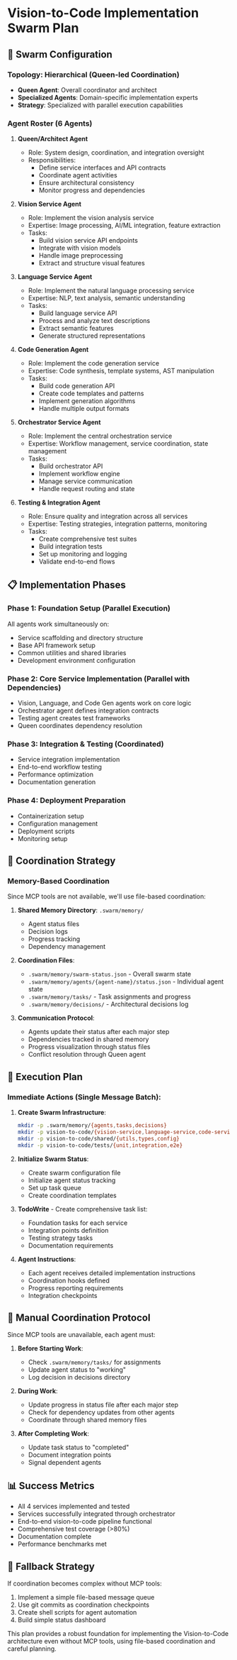 # Vision-to-Code Implementation Swarm Plan

## 🚀 Swarm Configuration

### Topology: Hierarchical (Queen-led Coordination)
- **Queen Agent**: Overall coordinator and architect
- **Specialized Agents**: Domain-specific implementation experts
- **Strategy**: Specialized with parallel execution capabilities

### Agent Roster (6 Agents)

1. **Queen/Architect Agent**
   - Role: System design, coordination, and integration oversight
   - Responsibilities: 
     - Define service interfaces and API contracts
     - Coordinate agent activities
     - Ensure architectural consistency
     - Monitor progress and dependencies

2. **Vision Service Agent**
   - Role: Implement the vision analysis service
   - Expertise: Image processing, AI/ML integration, feature extraction
   - Tasks:
     - Build vision service API endpoints
     - Integrate with vision models
     - Handle image preprocessing
     - Extract and structure visual features

3. **Language Service Agent**
   - Role: Implement the natural language processing service
   - Expertise: NLP, text analysis, semantic understanding
   - Tasks:
     - Build language service API
     - Process and analyze text descriptions
     - Extract semantic features
     - Generate structured representations

4. **Code Generation Agent**
   - Role: Implement the code generation service
   - Expertise: Code synthesis, template systems, AST manipulation
   - Tasks:
     - Build code generation API
     - Create code templates and patterns
     - Implement generation algorithms
     - Handle multiple output formats

5. **Orchestrator Service Agent**
   - Role: Implement the central orchestration service
   - Expertise: Workflow management, service coordination, state management
   - Tasks:
     - Build orchestrator API
     - Implement workflow engine
     - Manage service communication
     - Handle request routing and state

6. **Testing & Integration Agent**
   - Role: Ensure quality and integration across all services
   - Expertise: Testing strategies, integration patterns, monitoring
   - Tasks:
     - Create comprehensive test suites
     - Build integration tests
     - Set up monitoring and logging
     - Validate end-to-end flows

## 📋 Implementation Phases

### Phase 1: Foundation Setup (Parallel Execution)
All agents work simultaneously on:
- Service scaffolding and directory structure
- Base API framework setup
- Common utilities and shared libraries
- Development environment configuration

### Phase 2: Core Service Implementation (Parallel with Dependencies)
- Vision, Language, and Code Gen agents work on core logic
- Orchestrator agent defines integration contracts
- Testing agent creates test frameworks
- Queen coordinates dependency resolution

### Phase 3: Integration & Testing (Coordinated)
- Service integration implementation
- End-to-end workflow testing
- Performance optimization
- Documentation generation

### Phase 4: Deployment Preparation
- Containerization setup
- Configuration management
- Deployment scripts
- Monitoring setup

## 🔄 Coordination Strategy

### Memory-Based Coordination
Since MCP tools are not available, we'll use file-based coordination:

1. **Shared Memory Directory**: `.swarm/memory/`
   - Agent status files
   - Decision logs
   - Progress tracking
   - Dependency management

2. **Coordination Files**:
   - `.swarm/memory/swarm-status.json` - Overall swarm state
   - `.swarm/memory/agents/{agent-name}/status.json` - Individual agent state
   - `.swarm/memory/tasks/` - Task assignments and progress
   - `.swarm/memory/decisions/` - Architectural decisions log

3. **Communication Protocol**:
   - Agents update their status after each major step
   - Dependencies tracked in shared memory
   - Progress visualization through status files
   - Conflict resolution through Queen agent

## 🎯 Execution Plan

### Immediate Actions (Single Message Batch):

1. **Create Swarm Infrastructure**:
   ```bash
   mkdir -p .swarm/memory/{agents,tasks,decisions}
   mkdir -p vision-to-code/{vision-service,language-service,code-service,orchestrator}
   mkdir -p vision-to-code/shared/{utils,types,config}
   mkdir -p vision-to-code/tests/{unit,integration,e2e}
   ```

2. **Initialize Swarm Status**:
   - Create swarm configuration file
   - Initialize agent status tracking
   - Set up task queue
   - Create coordination templates

3. **TodoWrite** - Create comprehensive task list:
   - Foundation tasks for each service
   - Integration points definition
   - Testing strategy tasks
   - Documentation requirements

4. **Agent Instructions**:
   - Each agent receives detailed implementation instructions
   - Coordination hooks defined
   - Progress reporting requirements
   - Integration checkpoints

## 🚨 Manual Coordination Protocol

Since MCP tools are unavailable, each agent must:

1. **Before Starting Work**:
   - Check `.swarm/memory/tasks/` for assignments
   - Update agent status to "working"
   - Log decision in decisions directory

2. **During Work**:
   - Update progress in status file after each major step
   - Check for dependency updates from other agents
   - Coordinate through shared memory files

3. **After Completing Work**:
   - Update task status to "completed"
   - Document integration points
   - Signal dependent agents

## 📊 Success Metrics

- All 4 services implemented and tested
- Services successfully integrated through orchestrator
- End-to-end vision-to-code pipeline functional
- Comprehensive test coverage (>80%)
- Documentation complete
- Performance benchmarks met

## 🔧 Fallback Strategy

If coordination becomes complex without MCP tools:
1. Implement a simple file-based message queue
2. Use git commits as coordination checkpoints
3. Create shell scripts for agent automation
4. Build simple status dashboard

This plan provides a robust foundation for implementing the Vision-to-Code architecture even without MCP tools, using file-based coordination and careful planning.